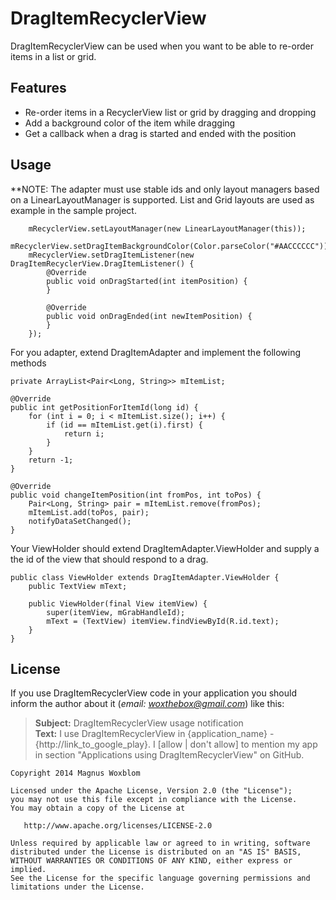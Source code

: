 # DragItemRecyclerView
DragItemRecyclerView can be used when you want to be able to re-order items in a list or grid.

## Features
* Re-order items in a RecyclerView list or grid by dragging and dropping
* Add a background color of the item while dragging
* Get a callback when a drag is started and ended with the position

## Usage
**NOTE: The adapter must use stable ids and only layout managers based on a LinearLayoutManager is supported. List and Grid layouts are used as example in the sample project.

        mRecyclerView.setLayoutManager(new LinearLayoutManager(this));
        mRecyclerView.setDragItemBackgroundColor(Color.parseColor("#AACCCCCC"));
        mRecyclerView.setDragItemListener(new DragItemRecyclerView.DragItemListener() {
            @Override
            public void onDragStarted(int itemPosition) {
            }

            @Override
            public void onDragEnded(int newItemPosition) {
            }
        });
  
  For you adapter, extend DragItemAdapter and implement the following methods<br>

    private ArrayList<Pair<Long, String>> mItemList;  
    
    @Override
    public int getPositionForItemId(long id) {
        for (int i = 0; i < mItemList.size(); i++) {
            if (id == mItemList.get(i).first) {
                return i;
            }
        }
        return -1;
    }

    @Override
    public void changeItemPosition(int fromPos, int toPos) {
        Pair<Long, String> pair = mItemList.remove(fromPos);
        mItemList.add(toPos, pair);
        notifyDataSetChanged();
    }
  
  Your ViewHolder should extend DragItemAdapter.ViewHolder and supply a the id of the view that should respond to a drag.
  
    public class ViewHolder extends DragItemAdapter.ViewHolder {
        public TextView mText;

        public ViewHolder(final View itemView) {
            super(itemView, mGrabHandleId);
            mText = (TextView) itemView.findViewById(R.id.text);
        }
    }

## License

If you use DragItemRecyclerView code in your application you should inform the author about it (*email: woxthebox@gmail.com*) like this:
> **Subject:** DragItemRecyclerView usage notification<br />
> **Text:** I use DragItemRecyclerView in {application_name} - {http://link_to_google_play}.
> I [allow | don't allow] to mention my app in section "Applications using DragItemRecyclerView" on GitHub.

    Copyright 2014 Magnus Woxblom

    Licensed under the Apache License, Version 2.0 (the "License");
    you may not use this file except in compliance with the License.
    You may obtain a copy of the License at

       http://www.apache.org/licenses/LICENSE-2.0

    Unless required by applicable law or agreed to in writing, software
    distributed under the License is distributed on an "AS IS" BASIS,
    WITHOUT WARRANTIES OR CONDITIONS OF ANY KIND, either express or implied.
    See the License for the specific language governing permissions and
    limitations under the License.

